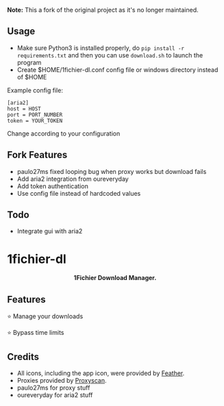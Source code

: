 **Note:**
This a fork of the original project as it's no longer maintained.

## Usage
- Make sure Python3 is installed properly, do `pip install -r requirements.txt` and then you can use `download.sh` to launch the program
- Create $HOME/1fichier-dl.conf config file or windows directory instead of $HOME

Example config file:
```
[aria2]
host = HOST
port = PORT_NUMBER
token = YOUR_TOKEN
```

Change according to your configuration

## Fork Features
- paulo27ms fixed looping bug when proxy works but download fails
- Add aria2 integration from oureveryday
- Add token authentication
- Use config file instead of hardcoded values

## Todo
- Integrate gui with aria2

# 1fichier-dl
<p align="center">
  <b>1Fichier Download Manager.</b>
</p>



## Features
⭐ Manage your downloads

⭐ Bypass time limits

## Credits
* All icons, including the app icon, were provided by [Feather](https://feathericons.com/).
* Proxies provided by [Proxyscan](https://www.proxyscan.io/).
* paulo27ms for proxy stuff
* oureveryday for aria2 stuff

